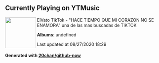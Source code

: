 ## Currently Playing on YTMusic

[<img align="left" width="100" src="https://i.ytimg.com/vi/zErzCe4pDIU/sddefault.jpg?sqp=-oaymwEWCJADEOEBIAQqCghqEJQEGHgg6AJIWg&rs">](https://music.youtube.com/channel/UCFI-9xkBAw08lcit-iBH0Dw)

ElVato TikTok - "HACE TIEMPO QUE MI CORAZON NO SE ENAMORA" una de las mas buscadas de TIKTOK

**Albums**: undefined

Last updated at 08/27/2020 18:29

#### Generated with [20chan/github-now](https://github.com/20chan/github-now)


<!--
**20chan/20chan** is a ✨ _special_ ✨ repository because its `README.md` (this file) appears on your GitHub profile.

Here are some ideas to get you started:

- 🔭 I’m currently working on ...
- 🌱 I’m currently learning ...
- 👯 I’m looking to collaborate on ...
- 🤔 I’m looking for help with ...
- 💬 Ask me about ...
- 📫 How to reach me: ...
- 😄 Pronouns: ...
- ⚡ Fun fact: ...
-->
